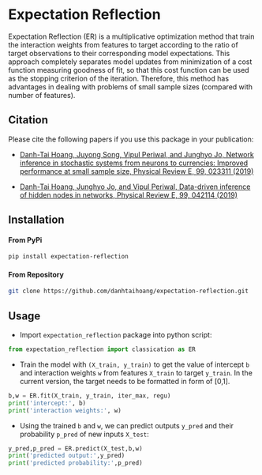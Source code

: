 # Expectation Reflection

Expectation Reflection (ER) is a multiplicative optimization method that train the interaction weights from features to target according to the ratio of target observations to their corresponding model expectations. This approach completely separates model updates from minimization of a cost function measuring goodness of fit, so that this cost function can be used as the stopping criterion of the iteration. Therefore, this method has advantages in dealing with problems of small sample sizes (compared with number of features).

## Citation

Please cite the following papers if you use this package in your publication:

* [Danh-Tai Hoang, Juyong Song, Vipul Periwal, and Junghyo Jo, Network inference in stochastic systems from neurons to currencies: Improved performance at small sample size, Physical Review E, 99, 023311 (2019)](https://journals.aps.org/pre/abstract/10.1103/PhysRevE.99.023311)

* [Danh-Tai Hoang, Junghyo Jo, and Vipul Periwal, Data-driven inference of hidden nodes in networks, Physical Review E, 99, 042114 (2019)](https://journals.aps.org/pre/abstract/10.1103/PhysRevE.99.042114)

## Installation
#### From PyPi

```bash
pip install expectation-reflection
```

#### From Repository

```bash
git clone https://github.com/danhtaihoang/expectation-reflection.git
```

## Usage
* Import `expectation_reflection` package into python script:
```python
from expectation_reflection import classication as ER
```

* Train the model with `(X_train, y_train)` to get the value of intercept `b` and interaction weights `w` from features `X_train` to target `y_train`. In the current version, the target needs to be formatted in form of [0,1].
```python
b,w = ER.fit(X_train, y_train, iter_max, regu)
print('intercept:', b)
print('interaction weights:', w)
```

* Using the trained `b` and `w`, we can predict outputs `y_pred` and their probability `p_pred` of new inputs `X_test`:
```python
y_pred,p_pred = ER.predict(X_test,b,w)
print('predicted output:',y_pred)
print('predicted probability:',p_pred)
```
